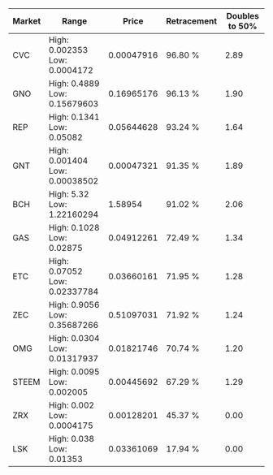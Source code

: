 | Market | Range | Price| Retracement | Doubles to 50% |
| --- | --- | --- | --- | --- |
| CVC | High: 0.002353<br />Low: 0.0004172 | 0.00047916 | 96.80 % | 2.89 |
| GNO | High: 0.4889<br />Low: 0.15679603 | 0.16965176 | 96.13 % | 1.90 |
| REP | High: 0.1341<br />Low: 0.05082 | 0.05644628 | 93.24 % | 1.64 |
| GNT | High: 0.001404<br />Low: 0.00038502 | 0.00047321 | 91.35 % | 1.89 |
| BCH | High: 5.32<br />Low: 1.22160294 | 1.58954 | 91.02 % | 2.06 |
| GAS | High: 0.1028<br />Low: 0.02875 | 0.04912261 | 72.49 % | 1.34 |
| ETC | High: 0.07052<br />Low: 0.02337784 | 0.03660161 | 71.95 % | 1.28 |
| ZEC | High: 0.9056<br />Low: 0.35687266 | 0.51097031 | 71.92 % | 1.24 |
| OMG | High: 0.0304<br />Low: 0.01317937 | 0.01821746 | 70.74 % | 1.20 |
| STEEM | High: 0.0095<br />Low: 0.002005 | 0.00445692 | 67.29 % | 1.29 |
| ZRX | High: 0.002<br />Low: 0.0004175 | 0.00128201 | 45.37 % | 0.00 |
| LSK | High: 0.038<br />Low: 0.01353 | 0.03361069 | 17.94 % | 0.00 |
